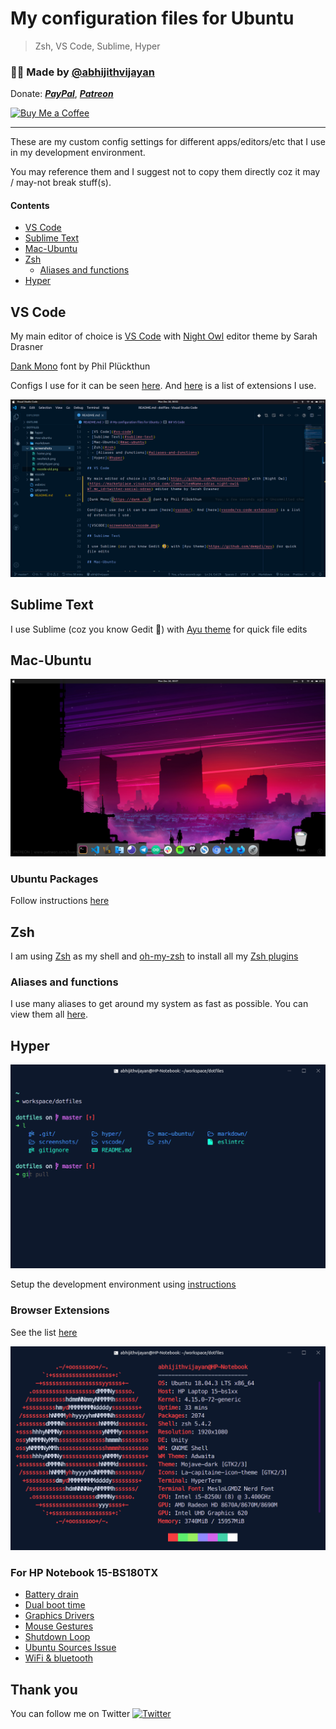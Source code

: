 # My configuration files for Ubuntu

> Zsh, VS Code, Sublime, Hyper

<h3>🙋‍♂️ Made by <a href="https://twitter.com/_abhijithv">@abhijithvijayan</a></h3>
<p>
  Donate:
  <a href="https://www.paypal.me/iamabhijithvijayan" target='_blank'><i><b>PayPal</b></i></a>,
  <a href="https://www.patreon.com/abhijithvijayan" target='_blank'><i><b>Patreon</b></i></a>
</p>
<p>
  <a href='https://www.buymeacoffee.com/abhijithvijayan' target='_blank'>
    <img height='36' style='border:0px;height:36px;' src='https://bmc-cdn.nyc3.digitaloceanspaces.com/BMC-button-images/custom_images/orange_img.png' border='0' alt='Buy Me a Coffee' />
  </a>
</p>
<hr />

These are my custom config settings for different apps/editors/etc that I use in my development environment.

You may reference them and I suggest not to copy them directly coz it may / may-not break stuff(s).

#### Contents

- [VS Code](#vs-code)
- [Sublime Text](#sublime-text)
- [Mac-Ubuntu](#mac-ubuntu)
- [Zsh](#zsh)
  - [Aliases and functions](#aliases-and-functions)
- [Hyper](#hyper)

## VS Code

My main editor of choice is [VS Code](https://github.com/Microsoft/vscode) with [Night Owl](https://marketplace.visualstudio.com/items?itemName=sdras.night-owl&WT.mc_id=twitter-social-sdras) editor theme by Sarah Drasner

[Dank Mono](https://dank.sh/) font by Phil Plückthun

Configs I use for it can be seen [here](vscode/). And [here](vscode/vs-code-extensions) is a list of extensions I use.

![VSCODE](screenshots/vscode.png)

## Sublime Text

I use Sublime (coz you know Gedit 🤣) with [Ayu theme](https://github.com/dempfi/ayu) for quick file edits

## Mac-Ubuntu

<img src="screenshots/desktop.png" />

### Ubuntu Packages

Follow instructions [here](docs/installUbuntuPackages.md)

## Zsh

I am using [Zsh](http://www.zsh.org) as my shell and [oh-my-zsh](https://github.com/robbyrussell/oh-my-zsh) to install all my [Zsh plugins](zsh/README.md)

### Aliases and functions

I use many aliases to get around my system as fast as possible. You can view them all [here](zsh/alias.zsh).

## Hyper

![Hyper](screenshots/hyper.png)

Setup the development environment using [instructions](docs/customizeDevEnv.md)

### Browser Extensions

See the list [here](docs/browser-extensions-i-use.md)

![system-info](screenshots/neofetch.png)

### For HP Notebook 15-BS180TX

- [Battery drain](docs/fixBatteryDrain.md)
- [Dual boot time](docs/fixDualBootTime.md)
- [Graphics Drivers](docs/fixGraphicsDrivers.md)
- [Mouse Gestures](docs/fixMouseGestures.md)
- [Shutdown Loop](docs/fixShutdownLoop.md)
- [Ubuntu Sources Issue](docs/fixUbuntuSources.md)
- [WiFi & bluetooth](docs/fixWifiAndBluetooth.md)

## Thank you

You can follow me on Twitter [![Twitter](http://bit.ly/2OYInBC)](https://twitter.com/_abhijithv)
